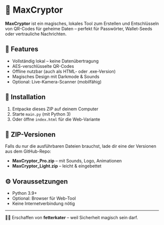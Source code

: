 # 🔐 MaxCryptor

**MaxCryptor** ist ein magisches, lokales Tool zum Erstellen und Entschlüsseln von QR-Codes für geheime Daten – perfekt für Passwörter, Wallet-Seeds oder vertrauliche Nachrichten.

## 🌟 Features
- Vollständig lokal – keine Datenübertragung
- AES-verschlüsselte QR-Codes
- Offline nutzbar (auch als HTML- oder .exe-Version)
- Magisches Design mit Darkmode & Sounds
- Optional: Live-Kamera-Scanner (mobilfähig)

## 🚀 Installation
1. Entpacke dieses ZIP auf deinem Computer
2. Starte `main.py` (mit Python 3)
3. Oder öffne `index.html` für die Web-Variante

## 💾 ZIP-Versionen
Falls du nur die ausführbaren Dateien brauchst, lade dir eine der Versionen aus dem GitHub-Repo:

- **MaxCryptor_Pro.zip** – mit Sounds, Logo, Animationen
- **MaxCryptor_Light.zip** – leicht & eingebettet

## ⚙️ Voraussetzungen
- Python 3.9+
- Optional: Browser für Web-Tool
- Keine Internetverbindung nötig

---

🧙‍♂️ Erschaffen von **fetterkater** – weil Sicherheit magisch sein darf.
